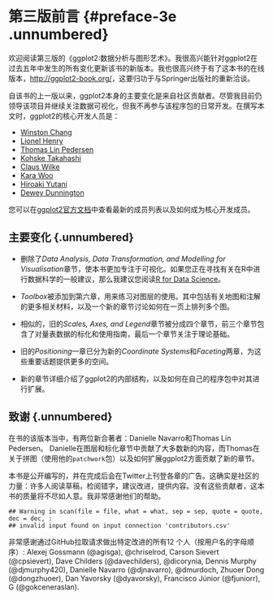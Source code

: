 # 第三版前言 {#preface-3e .unnumbered}  

欢迎阅读第三版的《ggplot2:数据分析与图形艺术》。我很高兴能针对ggplot2在过去五年中发生的所有变化更新该书的新版本。我也很高兴终于有了这本书的在线版本，<http://ggplot2-book.org/>，这要归功于与Springer出版社的重新洽谈。  

自该书的上一版以来，ggplot2本身的主要变化是来自社区贡献者。尽管我目前仍领导该项目并继续关注数据可视化，但我不再参与该程序包的日常开发。在撰写本文时，ggplot2的核心开发人员是：  

-   [Winston Chang](https://github.com/wch)
-   [Lionel Henry](https://github.com/lionel-)
-   [Thomas Lin Pedersen](https://github.com/thomasp85)
-   [Kohske Takahashi](https://github.com/kohske)
-   [Claus Wilke](https://github.com/clauswilke)
-   [Kara Woo](https://github.com/karawoo)
-   [Hiroaki Yutani](https://github.com/yutannihilation)
-   [Dewey Dunnington](https://github.com/paleolimbot)

您可以在[ggplot2官方文档](https://github.com/tidyverse/ggplot2/blob/master/GOVERNANCE.md)中查看最新的成员列表以及如何成为核心开发成员。  

## 主要变化 {.unnumbered}  

- 删除了*Data Analysis, Data Transformation, and Modelling for Visualisation*章节，使本书更加专注于可视化。如果您正在寻找有关在R中进行数据科学的一般建议，那么我建议您阅读[R for Data Science](https://r4ds.had.co.nz)。   

- *Toolbox*被添加到第六章，用来练习对图层的使用。其中包括有关地图和注解的更多相关材料，以及一个新的章节讨论如何在一页上排列多个图。  

- 相似的，旧的*Scales, Axes, and Legend*章节被分成四个章节，前三个章节包含了对量表数据的标化和使用指南，最后一个章节关注于理论基础。  

- 旧的*Positioning*一章已分为新的*Coordinate Systems*和*Faceting*两章，为这些重要话题提供更多的空间。  

- 新的章节详细介绍了ggplot2的内部结构，以及如何在自己的程序包中对其进行扩展。  

## 致谢 {.unnumbered}  

在书的该版本当中，有两位新合著者：Danielle Navarro和Thomas Lin Pedersen。 Danielle在图层和标化章节中贡献了大多数新的内容，而Thomas在关于拼图（使用他的`patchwork`包）以及如何扩展ggplot2方面贡献了新的章节。  

本书是公开编写的，并在完成后会在Twitter上刊登各章的广告。这确实是社区的力量：许多人阅读草稿，检阅错字，建议改进，提供内容。没有这些贡献者，这本书的质量将不尽如人意。我非常感谢他们的帮助。




```
## Warning in scan(file = file, what = what, sep = sep, quote = quote, dec = dec, :
## invalid input found on input connection 'contributors.csv'
```

非常感谢通过GitHub拉取请求做出特定改进的所有12 个人（按用户名的字母顺序）: Alexej Gossmann (\@agisga), \@chriselrod, Carson Sievert (\@cpsievert), Dave Childers (\@davechilders), \@dicorynia, Dennis Murphy (\@djmurphy420), Danielle Navarro (\@djnavarro), \@dmurdoch, Zhuoer Dong (\@dongzhuoer), Dan Yavorsky (\@dyavorsky), Francisco Júnior (\@fjuniorr), G (\@gokceneraslan).
